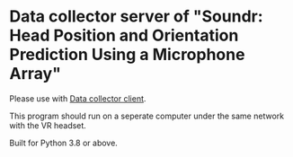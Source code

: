 # Data collector server of "Soundr: Head Position and Orientation Prediction Using a Microphone Array"

Please use with [Data collector client](https://github.com/stanford-soundr/soundr-instructor).

This program should run on a seperate computer under the same network with the VR headset.

Built for Python 3.8 or above.
